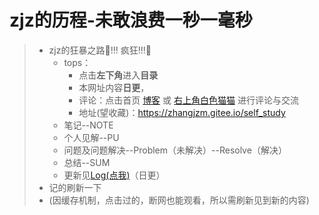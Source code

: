 # zjz的历程-未敢浪费一秒一毫秒


>- zjz的狂暴之路📕!!!     疯狂!!!💪                                                                  
>    - tops：                                                         
>      - 点击**左下角**进入**目录**                                         
>       - 本网址内容**日更**，
>       - 评论：点击首页 [博客](https://www.cnblogs.com/zjz0818/) 或 [右上角白色猫猫](https://gitee.com/zhangjzm) 进行评论与交流       
>       - 地址(望收藏)：https://zhangjzm.gitee.io/self_study              
>    - 笔记--NOTE                                                      
>    - 个人见解--PU                                                      
>    - 问题及问题解决--Problem（未解决）--Resolve（解决）                      
>    - 总结--SUM                                                       
>    - 更新见[Log(点我)](zh-cn/LOG/Log1.md)（日更）                                                    
>- 记的刷新一下
>- (因缓存机制，点击过的，断网也能观看，所以需刷新见到新的内容)
 




